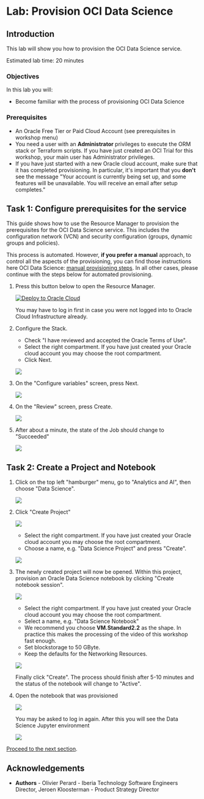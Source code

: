 # Lab: Provision OCI Data Science

## Introduction

This lab will show you how to provision the OCI Data Science service.

Estimated lab time: 20 minutes

### Objectives

In this lab you will:
* Become familiar with the process of provisioning OCI Data Science

### Prerequisites

* An Oracle Free Tier or Paid Cloud Account (see prerequisites in workshop menu)
* You need a user with an **Administrator** privileges to execute the ORM stack or Terraform scripts. If you have just created an OCI Trial for this workshop, your main user has Administrator privileges.
* If you have just started with a new Oracle cloud account, make sure that it has completed provisioning. In particular, it's important that you **don't** see the message "Your account is currently being set up, and some features will be unavailable. You will receive an email after setup completes."

## Task 1: Configure prerequisites for the service

This guide shows how to use the Resource Manager to provision the prerequisites for the OCI Data Science service. This includes the configuration network (VCN) and security configuration (groups, dynamic groups and policies).

This process is automated.  However, **if you prefer a manual** approach, to control all the aspects of the provisioning, you can find those instructions here OCI Data Science: [manual provisioning steps](https://docs.cloud.oracle.com/en-us/iaas/data-science/data-science-tutorial/tutorial/get-started.htm#concept_tpd_33q_zkb). In all other cases, please continue with the steps below for automated provisioning.

1. Press this button below to open the Resource Manager.

    [![Deploy to Oracle Cloud](https://oci-resourcemanager-plugin.plugins.oci.oraclecloud.com/latest/deploy-to-oracle-cloud.svg)](https://cloud.oracle.com/resourcemanager/stacks/create?zipUrl=https://github.com/oracle-quickstart/oci-ods-orm/releases/download/v2.0.0.1/oci-ods-orm-v2.0.1.zip)

    You may have to log in first in case you were not logged into to Oracle Cloud Infrastructure already.

2. Configure the Stack.
    * Check "I have reviewed and accepted the Oracle Terms of Use".
    * Select the right compartment. If you have just created your Oracle cloud account you may choose the root compartment.
    * Click Next.

    ![](./images/autostack.png)

3. On the "Configure variables" screen, press Next.

    ![](./images/provision-ocids-step2.png)

4. On the "Review" screen, press Create.

    ![](./images/provision-ocids-step3.png)

5. After about a minute, the state of the Job should change to "Succeeded" 

    ![](./images/provision-ocidsprereq-success.png)


## Task 2: Create a Project and Notebook

1. Click on the top left "hamburger" menu, go to "Analytics and AI", then choose "Data Science".

    ![](./images/open-ods.png)

2. Click "Create Project"

    ![](./images/create-project-1.png)

    - Select the right compartment. If you have just created your Oracle cloud account you may choose the root compartment.
    - Choose a name, e.g. "Data Science Project" and press "Create".

    ![](./images/create-project-2.png)

2. The newly created project will now be opened. Within this project, provision an Oracle Data Science notebook by clicking "Create notebook session".

    ![](./images/create-notebook-1.png)

    - Select the right compartment. If you have just created your Oracle cloud account you may choose the root compartment.
    - Select a name, e.g. "Data Science Notebook"
    - We recommend you choose **VM.Standard2.2** as the shape. In practice this makes the processing of the video of this workshop fast enough.
    - Set blockstorage to 50 GByte.
    - Keep the defaults for the Networking Resources.

    ![](./images/create-notebook-4.png)

    Finally click "Create". The process should finish after 5-10 minutes and the status of the notebook will change to "Active".

3. Open the notebook that was provisioned

    ![](./images/open-notebook.png)

    You may be asked to log in again. After this you will see the Data Science Jupyter environment

    ![](./images/environment.png)

[Proceed to the next section](#next).

## Acknowledgements
* **Authors** - Olivier Perard - Iberia Technology Software Engineers Director, Jeroen Kloosterman - Product Strategy Director
